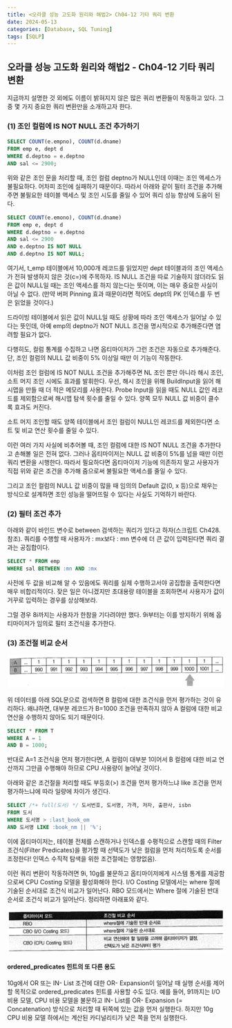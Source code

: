 ```yaml
---
title: <오라클 성능 고도화 원리와 해법2> Ch04-12 기타 쿼리 변환
date: 2024-05-13
categories: [Database, SQL Tuning]
tags: [SQLP]
---
```


## 오라클 성능 고도화 원리와 해법2 - Ch04-12 기타 쿼리 변환

지금까지 설명한 것 외에도 이름이 밝혀지지 않은 많은 쿼리 변환들이 작동하고 있다. 그 중 몇 가지 중요한 쿼리 변환만을 소개하고자 한다.

### (1) 조인 컬럼에 IS NOT NULL 조건 추가하기

```sql
SELECT COUNT(e.empno), COUNT(d.dname)
FROM emp e, dept d
WHERE d.deptno = e.deptno
AND sal <= 2900;
```

위와 같은 조인 문을 처리할 때, 조인 컬럼 deptno가 NULL인데 이때는 조인 액세스가 불필요하다. 어차피 조인에 실패하기 때문이다. 따라서 아래와 같이 필터 조건을 추가해주면 불필요한 테이블 액세스 및 조인 시도를 줄일 수 있어 쿼리 성능 향상에 도움이 된다.

```sql
SELECT COUNT(e.emono), COUNT(d.dname)
FROM emp e, dept d
WHERE d.deptno = e.deptno
AND sal <= 2900
AND e.deptno IS NOT NULL
AND d.deptno IS NOT NULL;
```

여기서, t_emp 테이블에서 10,000개 레코드를 읽었지만 dept 테이블과의 조인 액세스가 전혀 발생하지 않은 것(c=)에 주목하자. IS NULL 조건을 따로 기술하지 않더라도 읽은 값이 NULL일 때는 조인 액세스를 하지 않는다는 뜻이며, 이는 매우 중요한 사실이 아닐 수 없다. (만약 버퍼 Pinning 효과 때문이라면 적어도 dept의 PK 인덱스를 두 번은 읽었을 것이다.)

드라이빙 테이블에서 읽은 값이 NULL일 때도 상황에 따라 조인 액세스가 일어날 수 있다는 뜻인데, 아예 emp의 deptno가 NOT NULL 조건을 명시적으로 추가해준다면 염려할 필요가 없다.

다행히도, 컬럼 통계를 수집하고 나면 옵티마이저가 그런 조건은 자동으로 추가해준다. 단, 조인 컬럼의 NULL 값 비중이 5% 이상일 때만 이 기능이 작동한다.

이처럼 조인 컬럼에 IS NOT NULL 조건을 추가해주면 NL 조인 뿐만 아니라 해시 조인, 소트 머지 조인 시에도 효과를 발휘한다. 우선, 해시 조인을 위해 BuildInput을 읽어 해시맵을 만들 때 더 적은 메모리를 사용한다. Probe Input을 읽을 때도 NULL 값인 레코드를 제외함으로써 해시맵 탐색 횟수를 줄일 수 있다. 양쪽 모두 NULL 값 비중이 클수록 효과도 커진다.

소트 머지 조인할 때도 양쪽 테이블에서 조인 컬럼이 NULL인 레코드를 제외한다면 소트 및 비교 연산 횟수를 줄일 수 있다.

이런 여러 가지 사실에 비추어볼 때, 조인 컬럼에 대한 IS NOT NULL 조건을 추가한다고 손해볼 일은 전혀 없다. 그러나 옵티마이저는 NULL 값 비중이 5%를 넘을 때만 이런 쿼리 변환을 시행한다. 따라서 필요하다면 옵티마이저 기능에 의존하지 말고 사용자가 직접 위와 같은 조건을 추가해 줌으로써 불필요한 액세스를 줄일 수 있다.

그리고 조인 컬럼의 NULL 값 비중이 많을 때 임의의 Default 값(0, x 등)으로 채우는 방식으로 설계하면 조인 성능을 떨어뜨릴 수 있다는 사실도 기억하기 바란다.

### (2) 필터 조건 추가

아래와 같이 바인드 변수로 between 검색하는 쿼리가 있다고 하자(스크립트 Ch428. 참조). 쿼리를 수행할 때 사용자가 : mx보다 : mn 변수에 더 큰 값이 입력된다면 쿼리 결과는 공집합이다.

```sql
SELECT * FROM emp
WHERE sal BETWEEN :mn AND :mx
```

사전에 두 값을 비교해 알 수 있음에도 쿼리를 실제 수행하고서야 공집합을 출력한다면 매우 비합리적이다. 잦은 일은 아니겠지만 초대용량 테이블을 조회하면서 사용자가 값이 거꾸로 입력하는 경우를 상상해보라.

그럴 경우 8i까지는 사용자가 한참을 기다려야만 했다. 9i부터는 이를 방지하기 위해 옵티마이저가 임의로 필터 조건식을 추가한다.

### (3) 조건절 비교 순서

![](/assets/images/sqlp/sqlp2-04-12-3-table1.png)

위 데이터를 아래 SQL문으로 검색하면 B 컬럼에 대한 조건식을 먼저 평가하는 것이 유리하다. 왜냐하면, 대부분 레코드가 B=1000 조건을 만족하지 않아 A 컬럼에 대한 비교 연산을 수행하지 않아도 되기 때문이다.

```sql
SELECT * FROM T
WHERE A = 1
AND B = 1000;
```

반대로 A=1 조건식을 먼저 평가한다면, A 컬럼이 대부분 1이어서 B 컬럼에 대한 비교 연산까지 그만큼 수행해야 하므로 CPU 사용량이 늘어날 것이다.

아래와 같은 조건절을 처리할 때도 부등호(>) 조건을 먼저 평가하느냐 like 조건을 먼저 평가하느냐에 따라 일량에 차이가 생긴다.

```sql
SELECT /*+ full(도서) */ 도서번호, 도서명, 가격, 저자, 출판사, isbn
FROM 도서
WHERE 도서명 > :last_book_om
AND 도서명 LIKE :book_nm || '%';
```

이에 옵티마이저는, 테이블 전체를 스캔하거나 인덱스를 수평적으로 스캔할 때의 Filter 조건식(Filter Predicates)을 평가할 때 선택도가 낮은 컬럼을 먼저 처리하도록 순서를 조정한다! 인덱스 수직적 탐색을 위한 조건절에는 영향없음).

이런 쿼리 변환이 작동하려면 9i, 10g를 불문하고 옵티마이저에게 시스템 통계를 제공함으로써 CPU Costing 모델을 활성화해야 한다. I/O Costing 모델에서는 where 절에 기술된 순서대로 조건식 비교가 일어난다. RBO 모드에서는 Where 절에 기술된 반대 순서로 조건식 비교가 일어난다. 정리하면 아래표와 같다.

![](/assets/images/sqlp/sqlp2-04-12-3-table2.png)

#### ordered_predicates 힌트의 또 다른 용도

10g에서 OR 또는 IN- List 조건에 대한 OR- Expansion이 일어날 때 실행 순서를 제어할 목적으로 ordered_predicates 힌트를 사용할 수도 있다. 예를 들어, 91까지는 I/O 비용 모델, CPU 비용 모델을 불문하고 IN- List를 OR- Expansion (= Concatenation) 방식으로 처리할 때 뒤쪽에 있는 값을 먼저 실행한다. 하지만 10g CPU 비용 모델 하에서는 계산된 카디널리티가 낮은 쪽을 먼저 실행한다.
